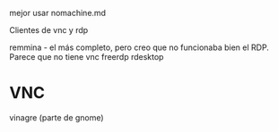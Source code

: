 mejor usar nomachine.md

Clientes de vnc y rdp

remmina - el más completo, pero creo que no funcionaba bien el RDP. Parece que no tiene vnc
freerdp
rdesktop

# VNC
vinagre (parte de gnome)
